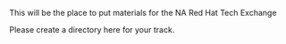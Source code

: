 This will be the place to put materials for the NA Red Hat Tech Exchange

Please create a directory here for your track.
